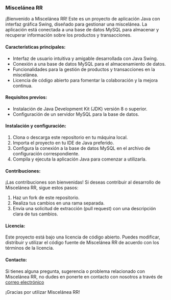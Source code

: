 ### Miscelánea RR

¡Bienvenido a Miscelánea RR! Este es un proyecto de aplicación Java con interfaz gráfica Swing, diseñado para gestionar una miscelánea. La aplicación está conectada a una base de datos MySQL para almacenar y recuperar información sobre los productos y transacciones.

#### Características principales:

- Interfaz de usuario intuitiva y amigable desarrollada con Java Swing.
- Conexión a una base de datos MySQL para el almacenamiento de datos.
- Funcionalidades para la gestión de productos y transacciones en la miscelánea.
- Licencia de código abierto para fomentar la colaboración y la mejora continua.

#### Requisitos previos:

- Instalación de Java Development Kit (JDK) versión 8 o superior.
- Configuración de un servidor MySQL para la base de datos.

#### Instalación y configuración:

1. Clona o descarga este repositorio en tu máquina local.
2. Importa el proyecto en tu IDE de Java preferido.
3. Configura la conexión a la base de datos MySQL en el archivo de configuración correspondiente.
4. Compila y ejecuta la aplicación Java para comenzar a utilizarla.

#### Contribuciones:

¡Las contribuciones son bienvenidas! Si deseas contribuir al desarrollo de Miscelánea RR, sigue estos pasos:

1. Haz un fork de este repositorio.
2. Realiza tus cambios en una rama separada.
3. Envía una solicitud de extracción (pull request) con una descripción clara de tus cambios.

#### Licencia:

Este proyecto está bajo una licencia de código abierto. Puedes modificar, distribuir y utilizar el código fuente de Miscelánea RR de acuerdo con los términos de la licencia.

#### Contacto:

Si tienes alguna pregunta, sugerencia o problema relacionado con Miscelánea RR, no dudes en ponerte en contacto con nosotros a través de [correo electrónico](mailto:hawrisson350@gmail.com) 

¡Gracias por utilizar Miscelánea RR!
